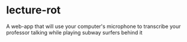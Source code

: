 # lecture-rot
A web-app that will use your computer's microphone to transcribe your professor talking while playing subway surfers behind it
